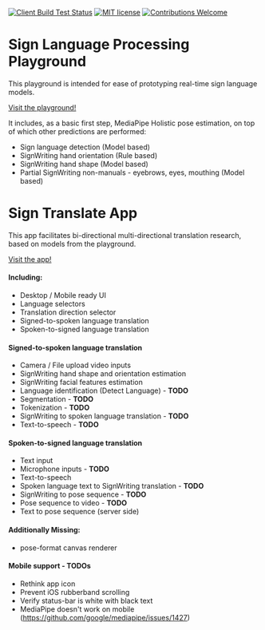 [![Client Build Test Status](https://github.com/sign-language-processing/playground/actions/workflows/build_client.yml/badge.svg)](https://github.com/sign-language-processing/playground/actions/workflows/build_client.yml)
[![MIT license](https://img.shields.io/badge/License-MIT-blue.svg)](https://github.com/sign-language-processing/playground/blob/master/LICENSE)
[![Contributions Welcome](https://img.shields.io/badge/contributions-welcome-brightgreen.svg?style=flat)](https://github.com/sign-language-processing/playground/issues)
<!--![Tests Coverage](https://img.shields.io/coveralls/github/sign-language-processing/playground)-->

# Sign Language Processing Playground

This playground is intended for ease of prototyping real-time sign language models.

[Visit the playground!](https://sign-language-processing.github.io/playground/)


It includes, as a basic first step, MediaPipe Holistic pose estimation, on top of which other predictions are performed:

- Sign language detection (Model based)
- SignWriting hand orientation (Rule based)
- SignWriting hand shape (Model based)
- Partial SignWriting non-manuals - eyebrows, eyes, mouthing (Model based)


# Sign Translate App

This app facilitates bi-directional multi-directional translation research, based on models from the playground.

[Visit the app!](https://sign-language-processing.github.io/playground/translate)

#### Including:

- Desktop / Mobile ready UI
- Language selectors
- Translation direction selector
- Signed-to-spoken language translation
- Spoken-to-signed language translation

#### Signed-to-spoken language translation
- Camera / File upload video inputs
- SignWriting hand shape and orientation estimation
- SignWriting facial features estimation
- Language identification (Detect Language) - **TODO**
- Segmentation - **TODO**
- Tokenization - **TODO**
- SignWriting to spoken language translation - **TODO**
- Text-to-speech - **TODO**

#### Spoken-to-signed language translation
- Text input
- Microphone inputs - **TODO**
- Text-to-speech
- Spoken language text to SignWriting translation - **TODO**
- SignWriting to pose sequence - **TODO**
- Pose sequence to video - **TODO**
- Text to pose sequence (server side)

#### Additionally Missing:
- pose-format canvas renderer

#### Mobile support - TODOs
- Rethink app icon
- Prevent iOS rubberband scrolling
- Verify status-bar is white with black text
- MediaPipe doesn't work on mobile (https://github.com/google/mediapipe/issues/1427)
